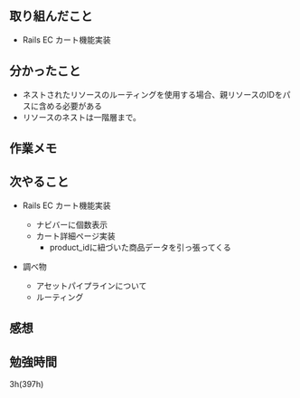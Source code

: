## 取り組んだこと
- Rails EC  カート機能実装

## 分かったこと
- ネストされたリソースのルーティングを使用する場合、親リソースのIDをパスに含める必要がある
- リソースのネストは一階層まで。


## 作業メモ

## 次やること
- Rails EC  カート機能実装
  - ナビバーに個数表示
  - カート詳細ページ実装
    - product_idに紐づいた商品データを引っ張ってくる

- 調べ物
  - アセットパイプラインについて
  - ルーティング

## 感想

## 勉強時間
3h(397h)